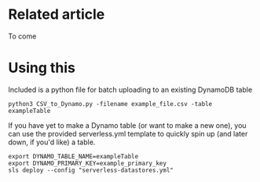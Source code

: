 # Related article
To come

# Using this

Included is a python file for batch uploading to an existing DynamoDB table

```
python3 CSV_to_Dynamo.py -filename example_file.csv -table exampleTable
```


If you have yet to make a Dynamo table (or want to make a new one), you can use the provided serverless.yml template to quickly spin up (and later down, if you'd like) a table.

```
export DYNAMO_TABLE_NAME=exampleTable
export DYNAMO_PRIMARY_KEY=example_primary_key
sls deploy --config "serverless-datastores.yml"
```
